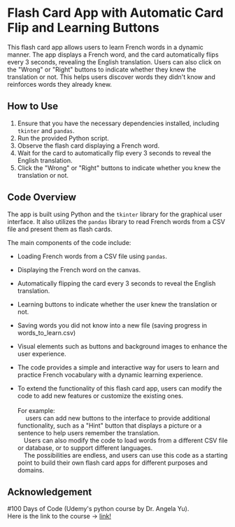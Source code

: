 # Flash Card App with Automatic Card Flip and Learning Buttons

This flash card app allows users to learn French words in a dynamic manner. The app displays a French word, and the card automatically flips every 3 seconds, revealing the English translation. Users can also click on the "Wrong" or "Right" buttons to indicate whether they knew the translation or not. This helps users discover words they didn't know and reinforces words they already knew.

## How to Use

1. Ensure that you have the necessary dependencies installed, including `tkinter` and `pandas`.
2. Run the provided Python script.
3. Observe the flash card displaying a French word.
4. Wait for the card to automatically flip every 3 seconds to reveal the English translation.
5. Click the "Wrong" or "Right" buttons to indicate whether you knew the translation or not.

## Code Overview

The app is built using Python and the `tkinter` library for the graphical user interface. It also utilizes the `pandas` library to read French words from a CSV file and present them as flash cards.

The main components of the code include:
- Loading French words from a CSV file using `pandas`.
- Displaying the French word on the canvas.
- Automatically flipping the card every 3 seconds to reveal the English translation.
- Learning buttons to indicate whether the user knew the translation or not.
- Saving words you did not know into a new file (saving progress in words_to_learn.csv) 
- Visual elements such as buttons and background images to enhance the user experience.

- The code provides a simple and interactive way for users to learn and practice French vocabulary with a dynamic learning experience.
- To extend the functionality of this flash card app, users can modify the code to add new features or customize the existing ones.<br><br>For example:<br>
&emsp; users can add new buttons to the interface to provide additional functionality, such as a "Hint" button that displays a picture or a sentence to help users remember the translation.<br>&emsp;Users can also modify the code to load words from a different CSV file or database, or to support different languages.<br>&emsp;The possibilities are endless, and users can use this code as a starting point to build their own flash card apps for different purposes and domains.

## Acknowledgement

#100 Days of Code (Udemy's python course by Dr. Angela Yu).<br>
Here is the link to the course -> <a href="https://www.udemy.com/course/100-days-of-code/">link!</a>
